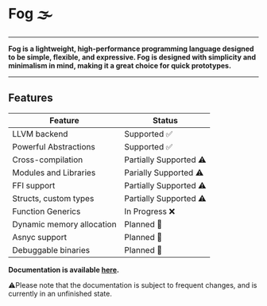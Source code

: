 # Fog 🌫️

---

**Fog is a lightweight, high-performance programming language designed to be simple, flexible, and expressive. Fog is designed with simplicity and minimalism in mind, making it a great choice for quick prototypes.**

---

## Features

| Feature    | Status |
| -------- | ------- |
| LLVM backend    | Supported ✅ |
| Powerful Abstractions | Supported ✅|
| Cross-compilation | Partially Supported ⚠️ |
| Modules and Libraries | Parially Supported ⚠️ |
| FFI support | Partially Supported ⚠️ |
| Structs, custom types | Partially Supported ⚠️ |
| Function Generics | In Progress ❌ |
| Dynamic memory allocation | Planned 🔵 |
| Asnyc support | Planned 🔵 |
| Debuggable binaries | Planned 🔵 |

**Documentation is available [here](https://marci1175.github.io/fog/book/).**

⚠️Please note that the documentation is subject to frequent changes, and is currently in an unfinished state.
